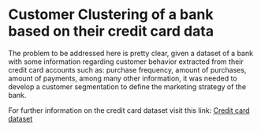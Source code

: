 # Customer Clustering of a bank based on their credit card data

The problem to be addressed here is pretty clear, given a dataset of a bank with some information regarding customer behavior extracted from their credit card accounts such as: purchase frequency, amount of purchases, amount of payments, among many other information, it was needed to develop a customer segmentation to define the marketing strategy of the bank.

For further information on the credit card dataset visit this link: [Credit card dataset](https://www.kaggle.com/arjunbhasin2013/ccdata)